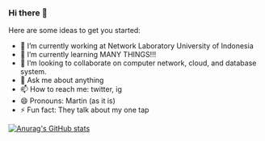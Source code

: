 ### Hi there 👋


Here are some ideas to get you started:

- 🔭 I’m currently working at Network Laboratory University of Indonesia
- 🌱 I’m currently learning MANY THINGS!!!
- 👯 I’m looking to collaborate on computer network, cloud, and database system.
- 💬 Ask me about anything 
- 📫 How to reach me: twitter, ig
- 😄 Pronouns: Martin (as it is)
- ⚡ Fun fact: They talk about my one tap

[![Anurag's GitHub stats](https://github-readme-stats.vercel.app/api?username=martinhizkia)](https://github.com/anuraghazra/github-readme-stats)

